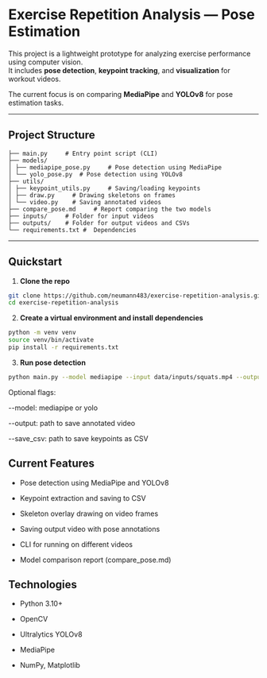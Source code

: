 # Exercise Repetition Analysis — Pose Estimation

This project is a lightweight prototype for analyzing exercise performance using computer vision.  
It includes **pose detection**, **keypoint tracking**, and **visualization** for workout videos.

 The current focus is on comparing **MediaPipe** and **YOLOv8** for pose estimation tasks.

---

## Project Structure

```exercise-repetition-analysis/
├── main.py     # Entry point script (CLI)
├── models/
│ ├── mediapipe_pose.py     # Pose detection using MediaPipe
│ └── yolo_pose.py  # Pose detection using YOLOv8
├── utils/
│ ├── keypoint_utils.py     # Saving/loading keypoints
│ ├── draw.py     # Drawing skeletons on frames
│ └── video.py    # Saving annotated videos
├── compare_pose.md     # Report comparing the two models
├── inputs/     # Folder for input videos
├── outputs/    # Folder for output videos and CSVs
└── requirements.txt #  Dependencies
```


---

## Quickstart

1. **Clone the repo**

```bash
git clone https://github.com/neumann483/exercise-repetition-analysis.git
cd exercise-repetition-analysis
```

2. **Create a virtual environment and install dependencies**

```bash
python -m venv venv
source venv/bin/activate
pip install -r requirements.txt
```
3. **Run pose detection**

```bash
python main.py --model mediapipe --input data/inputs/squats.mp4 --output data/outputs/squats_annotated.mp4 --save_csv data/outputs/squats_keypoints.csv
```
Optional flags:

--model: mediapipe or yolo

--output: path to save annotated video

--save_csv: path to save keypoints as CSV


## Current Features
- Pose detection using MediaPipe and YOLOv8

- Keypoint extraction and saving to CSV

- Skeleton overlay drawing on video frames

- Saving output video with pose annotations

- CLI for running on different videos

- Model comparison report (compare_pose.md)


## Technologies
- Python 3.10+

- OpenCV

- Ultralytics YOLOv8

- MediaPipe

- NumPy, Matplotlib